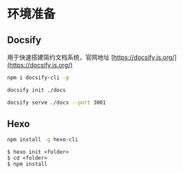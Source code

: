 # 环境准备

## Docsify
用于快速搭建简约文档系统，官网地址 [https://docsify.js.org/](https://docsify.js.org/)

```bash
npm i docsify-cli -g
```

```bash
docsify init ./docs
```

```bash
docsify serve ./docs --port 3001
```

## Hexo

```bash
npm install -g hexo-cli
```

```
$ hexo init <folder>
$ cd <folder>
$ npm install

```
